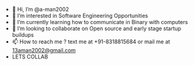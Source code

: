 - 👋 Hi, I’m @a-man2002
- 👀 I’m interested in Software Engineering Opportunities
- 🌱 I’m currently learning how to communicate in Binary with computers
- 💞️ I’m looking to collaborate on Open source and early stage startup buildups
- 📫 How to reach me ? text me at +91-8318815684 or mail me at 13aman2002@gmail.com
- LETS COLLAB

<!---
a-man2002/a-man2002 is a ✨ special ✨ repository because its `README.md` (this file) appears on your GitHub profile.
You can click the Preview link to take a look at your changes.
--->
